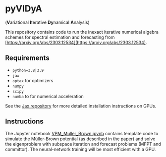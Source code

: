 # pyVIDyA

(**V**ariational **I**terative **Dy**namical **A**nalysis)

This repository contains code to run the inexact iterative numerical algebra schemes for spectral estimation and forecasting from [https://arxiv.org/abs/2303.12534](https://arxiv.org/abs/2303.12534).

## Requirements
 - `python=3.8|3.9`
 - `jax`
 - `optax` for optimizers
 - `numpy`
 - `scipy`
 - `numba` to for numerical acceleration
 
See the [Jax repository](https://github.com/google/jax#installation) for more detailed installation instructions on GPUs.
 
## Instructions
The Jupyter notebook [VPM_Muller_Brown.ipynb](VPM_Muller_Brown.ipynb) contains template code to simulate the Müller-Brown potential (as described in the paper)
and solve the eigenproblem with subspace iteration and forecast problems (MFPT and committor).
The neural-network training will be most efficient with a GPU.
